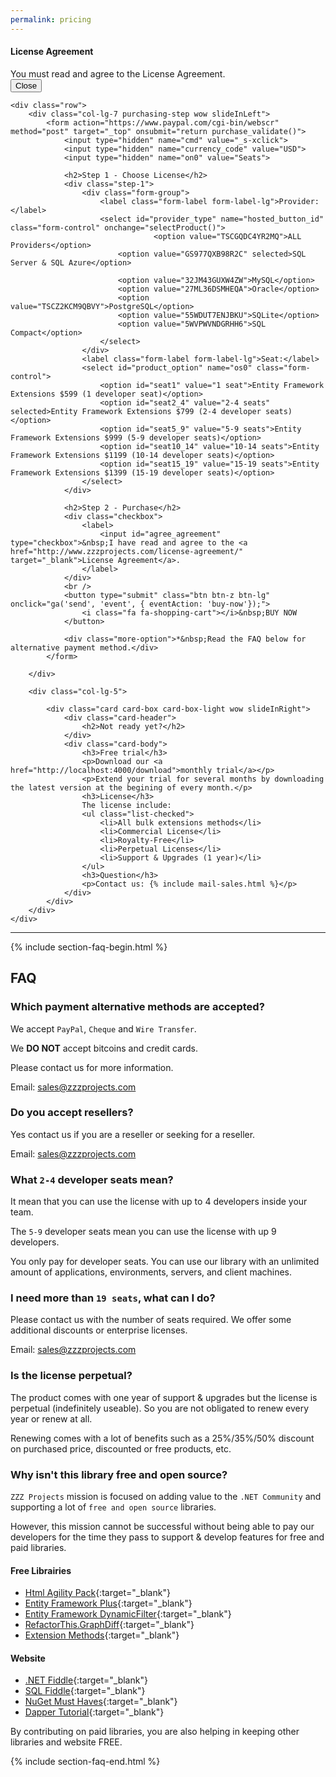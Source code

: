 ```yaml
---
permalink: pricing
---
```


<!-- validation !-->
<div id="error_validation" class="modal fade" tabindex="-1" role="dialog" aria-labelledby="modal_agreement" aria-hidden="true">
	<div class="modal-dialog" role="document">
		<div class="modal-content">
			<div class="modal-header">
				<h4 class="modal-title" id="modal_agreement">License Agreement</h4>
			</div>
			<div class="modal-body bg-danger">
				You must read and agree to the License Agreement.
			</div>
			<div class="modal-footer">
				<button type="button" class="btn btn-z" data-dismiss="modal">Close</button>
			</div>
		</div>
	</div>
</div>


<div class="container">

	<div class="row">
		<div class="col-lg-7 purchasing-step wow slideInLeft">
			<form action="https://www.paypal.com/cgi-bin/webscr" method="post" target="_top" onsubmit="return purchase_validate()">
				<input type="hidden" name="cmd" value="_s-xclick">
				<input type="hidden" name="currency_code" value="USD">
				<input type="hidden" name="on0" value="Seats">
				
				<h2>Step 1 - Choose License</h2>
				<div class="step-1">
					<div class="form-group">
						<label class="form-label form-label-lg">Provider:</label> 
						<select id="provider_type" name="hosted_button_id" class="form-control" onchange="selectProduct()">
									<option value="TSCGQDC4YR2MQ">ALL Providers</option>	
							<option value="GS977QXB98R2C" selected>SQL Server & SQL Azure</option>		
											
							<option value="32JM43GUXW4ZW">MySQL</option>
							<option value="27ML36DSMHEQA">Oracle</option>
							<option value="TSCZ2KCM9QBVY">PostgreSQL</option>
							<option value="55WDUT7ENJBKU">SQLite</option>
							<option value="5WVPWVNDGRHH6">SQL Compact</option>				
						</select> 
					</div>
					<label class="form-label form-label-lg">Seat:</label> 
					<select id="product_option" name="os0" class="form-control">
						<option id="seat1" value="1 seat">Entity Framework Extensions $599 (1 developer seat)</option>
						<option id="seat2_4" value="2-4 seats" selected>Entity Framework Extensions $799 (2-4 developer seats)</option>
						<option id="seat5_9" value="5-9 seats">Entity Framework Extensions $999 (5-9 developer seats)</option>
						<option id="seat10_14" value="10-14 seats">Entity Framework Extensions $1199 (10-14 developer seats)</option>
						<option id="seat15_19" value="15-19 seats">Entity Framework Extensions $1399 (15-19 developer seats)</option>
					</select> 
				</div>
				
				<h2>Step 2 - Purchase</h2>
				<div class="checkbox">
					<label>
						<input id="agree_agreement" type="checkbox">&nbsp;I have read and agree to the <a href="http://www.zzzprojects.com/license-agreement/" target="_blank">License Agreement</a>.
					</label>
				</div>
				<br />
				<button type="submit" class="btn btn-z btn-lg" onclick="ga('send', 'event', { eventAction: 'buy-now'});">
					<i class="fa fa-shopping-cart"></i>&nbsp;BUY NOW
				</button>
				
				<div class="more-option">*&nbsp;Read the FAQ below for alternative payment method.</div>				
			</form>
			
		</div>
	
		<div class="col-lg-5">
		
			<div class="card card-box card-box-light wow slideInRight">
				<div class="card-header">
					<h2>Not ready yet?</h2>
				</div>
				<div class="card-body">
					<h3>Free trial</h3>
					<p>Download our <a href="http://localhost:4000/download">monthly trial</a></p>
					<p>Extend your trial for several months by downloading the latest version at the begining of every month.</p>
					<h3>License</h3>
					The license include:
					<ul class="list-checked">
						<li>All bulk extensions methods</li>
						<li>Commercial License</li>
						<li>Royalty-Free</li>
						<li>Perpetual Licenses</li>
						<li>Support & Upgrades (1 year)</li>
					</ul>
					<h3>Question</h3>
					<p>Contact us: {% include mail-sales.html %}</p>
				</div>
			</div>
		</div>
	</div>
</div>

---

<div class="container section-faq wow slideInLeft">
{% include section-faq-begin.html %}

## FAQ

### Which payment alternative methods are accepted?
We accept `PayPal`, `Cheque` and `Wire Transfer`.

We **DO NOT** accept bitcoins and credit cards.

Please contact us for more information.

Email: <a href="mailto:sales@zzzprojects.com">sales@zzzprojects.com</a>

### Do you accept resellers?
Yes contact us if you are a reseller or seeking for a reseller.

Email: <a href="mailto:sales@zzzprojects.com">sales@zzzprojects.com</a>

### What `2-4` developer seats mean?
It mean that you can use the license with up to 4 developers inside your team.

The `5-9` developer seats mean you can use the license with up 9 developers.

You only pay for developer seats. You can use our library with an unlimited amount of applications, environments, servers, and client machines.

### I need more than `19 seats`, what can I do?
Please contact us with the number of seats required. We offer some additional discounts or enterprise licenses.

Email: <a href="mailto:sales@zzzprojects.com">sales@zzzprojects.com</a>

### Is the license perpetual?
The product comes with one year of support & upgrades but the license is perpetual (indefinitely useable). So you are not obligated to renew every year or renew at all.

Renewing comes with a lot of benefits such as a 25%/35%/50% discount on purchased price, discounted or free products, etc.

### Why isn't this library free and open source?
`ZZZ Projects` mission is focused on adding value to the `.NET Community` and supporting a lot of `free and open source` libraries.

However, this mission cannot be successful without being able to pay our developers for the time they pass to support & develop features for free and paid libraries.

#### Free Librairies

- [Html Agility Pack](http://html-agility-pack.net/){:target="_blank"}
- [Entity Framework Plus](http://entityframework-plus.net/){:target="_blank"}
- [Entity Framework DynamicFilter](https://github.com/zzzprojects/EntityFramework.DynamicFilters){:target="_blank"}
- [RefactorThis.GraphDiff](https://github.com/zzzprojects/GraphDiff){:target="_blank"}
- [Extension Methods](https://github.com/zzzprojects/Z.ExtensionMethods){:target="_blank"}

#### Website

- [.NET Fiddle](https://dotnetfiddle.net/){:target="_blank"}
- [SQL Fiddle](http://sqlfiddle.com/){:target="_blank"}
- [NuGet Must Haves](http://nugetmusthaves.com/){:target="_blank"}
- [Dapper Tutorial](http://dapper-tutorial.net/){:target="_blank"}

By contributing on paid libraries, you are also helping in keeping other libraries and website FREE.

{% include section-faq-end.html %}
</div>

<script>
function purchase_validate() {
	if($("#agree_agreement").prop('checked')) {
		return true;
	}

	$("#error_validation").modal('show')
	return false;
}
function selectProduct() {
	if($("#provider_type").val() == "TSCGQDC4YR2MQ") {
		$("#seat1").html("Entity Framework Extensions $799 (1 developer seat)");
		$("#seat2_4").html("Entity Framework Extensions $999 (2-4 developer seats)");
		$("#seat5_9").html("Entity Framework Extensions $1199 (5-9 developer seats)");
		$("#seat10_14").html("Entity Framework Extensions $1399 (10-14 developer seats)");
		$("#seat15_19").html("Entity Framework Extensions $1599 (15-19 developer seats)");
	}
	else {
		$("#seat1").html("Entity Framework Extensions $599 (1 developer seat)");
		$("#seat2_4").html("Entity Framework Extensions $799 (2-4 developer seats)");
		$("#seat5_9").html("Entity Framework Extensions $999 (5-9 developer seats)");
		$("#seat10_14").html("Entity Framework Extensions $1199 (10-14 developer seats)");
		$("#seat15_19").html("Entity Framework Extensions $1399 (15-19 developer seats)");
	}
}

selectProduct();
</script>